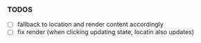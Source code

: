 ### TODOS
- [ ] fallback to location and render content accordingly
- [ ] fix render (when clicking updating state, locatin also updates)